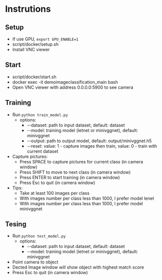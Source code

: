 # Instrutions

## Setup

- If use GPU, `export GPU_ENABLE=1`
- script/docker/setup.sh
- Install VNC viewer

## Start

- script/docker/start.sh
- docker exec -it demoimageclassification_main bash
- Open VNC viewer with address 0.0.0.0:5900 to see camera

## Training

- Run `python train_model.py`
  - options:
    - --dataset: path to input dataset, default: dataset
    - --model: training model (letnet or minivggnet), default: minivggnet
    - --output: path to output model, default: output/minivggnet.h5
    - --reset: value: 1 - capture images then train, value: 0 - train with current dataset
- Capture pictures:
  - Press SPACE to capture pictures for current class (in camera window)
  - Press SHIFT to move to next class (in camera window)
  - Press ENTER to start training (in camera window)
  - Press Esc to quit (in camera window)
- Tips:
  - Take at least 100 images per class
  - With images number per class less than 1000, I prefer model lenet
  - With images number per class less than 1000, I prefer model minivggnet

## Tesing

- Run `python test_model.py`
  - options:
    - --dataset: path to input dataset, default: dataset
    - --model: training model (letnet or minivggnet), default: minivggnet
- Point camera to object
- Dected Image window will show object with highest match score
- Press Esc to quit (in camera window)

